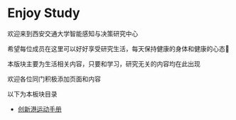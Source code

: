 # Enjoy Study

欢迎来到西安交通大学智能感知与决策研究中心

希望每位成员在这里可以好好享受研究生活，每天保持健康的身体和健康的心态:tada:

本版块主要为生活相关内容，只要和学习，研究无关的内容均在此出现

欢迎各位同门积极添加页面和内容

以下为本板块目录

- [创新港运动手册](./sport.md)